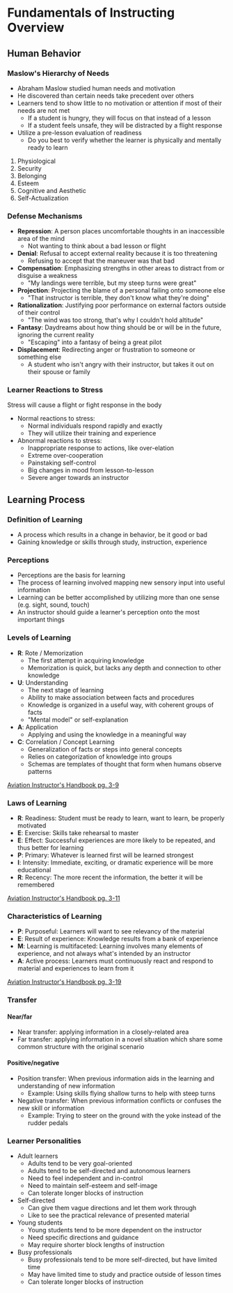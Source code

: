 # Fundamentals of Instructing Overview

## Human Behavior

### Maslow's Hierarchy of Needs

- Abraham Maslow studied human needs and motivation
- He discovered than certain needs take precedent over others
- Learners tend to show little to no motivation or attention if most of their needs are not met
  - If a student is hungry, they will focus on that instead of a lesson
  - If a student feels unsafe, they will be distracted by a flight response
- Utilize a pre-lesson evaluation of readiness
  - Do you best to verify whether the learner is physically and mentally ready to learn

1. Physiological
2. Security
3. Belonging
4. Esteem
5. Cognitive and Aesthetic
6. Self-Actualization

### Defense Mechanisms

- **Repression**: A person places uncomfortable thoughts in an inaccessible area of the mind
  - Not wanting to think about a bad lesson or flight
- **Denial**: Refusal to accept external reality because it is too threatening
  - Refusing to accept that the maneuver was that bad
- **Compensation**: Emphasizing strengths in other areas to distract from or disguise a weakness
  - "My landings were terrible, but my steep turns were great"
- **Projection**: Projecting the blame of a personal failing onto someone else
  - "That instructor is terrible, they don't know what they're doing"
- **Rationalization**: Justifying poor performance on external factors outside of their control
  - "The wind was too strong, that's why I couldn't hold altitude"
- **Fantasy**: Daydreams about how thing should be or will be in the future, ignoring the current reality
  - "Escaping" into a fantasy of being a great pilot
- **Displacement**: Redirecting anger or frustration to someone or something else
  - A student who isn't angry with their instructor, but takes it out on their spouse or family

### Learner Reactions to Stress

Stress will cause a flight or fight response in the body

- Normal reactions to stress:
  - Normal individuals respond rapidly and exactly
  - They will utilize their training and experience
- Abnormal reactions to stress:
  - Inappropriate response to actions, like over-elation
  - Extreme over-cooperation
  - Painstaking self-control
  - Big changes in mood from lesson-to-lesson
  - Severe anger towards an instructor

## Learning Process

### Definition of Learning

- A process which results in a change in behavior, be it good or bad
- Gaining knowledge or skills through study, instruction, experience

### Perceptions

- Perceptions are the basis for learning
- The process of learning involved mapping new sensory input into useful information
- Learning can be better accomplished by utilizing more than one sense (e.g. sight, sound, touch)
- An instructor should guide a learner's perception onto the most important things

### Levels of Learning

- **R**: Rote / Memorization
  - The first attempt in acquiring knowledge
  - Memorization is quick, but lacks any depth and connection to other knowledge
- **U**: Understanding
  - The next stage of learning
  - Ability to make association between facts and procedures
  - Knowledge is organized in a useful way, with coherent groups of facts
  - "Mental model" or self-explanation
- **A**: Application
  - Applying and using the knowledge in a meaningful way
- **C**: Correlation / Concept Learning
  - Generalization of facts or steps into general concepts
  - Relies on categorization of knowledge into groups
  - Schemas are templates of thought that form when humans observe patterns

[Aviation Instructor's Handbook pg. 3-9](/_references/AIH/3-9)

### Laws of Learning

- **R**: Readiness: Student must be ready to learn, want to learn, be properly motivated
- **E**: Exercise: Skills take rehearsal to master
- **E**: Effect: Successful experiences are more likely to be repeated, and thus better for learning
- **P**: Primary: Whatever is learned first will be learned strongest
- **I**: Intensity: Immediate, exciting, or dramatic experience will be more educational
- **R**: Recency: The more recent the information, the better it will be remembered

[Aviation Instructor's Handbook pg. 3-11](/_references/AIH/3-11)

### Characteristics of Learning

- **P**: Purposeful: Learners will want to see relevancy of the material
- **E**: Result of experience: Knowledge results from a bank of experience
- **M**: Learning is multifaceted: Learning involves many elements of experience, and not always what's intended by an instructor
- **A**: Active process: Learners must continuously react and respond to material and experiences to learn from it

[Aviation Instructor's Handbook pg. 3-19](/_references/AIH/3-19)

### Transfer

#### Near/far

- Near transfer: applying information in a closely-related area
- Far transfer: applying information in a novel situation which share some common structure with the original scenario

#### Positive/negative

- Position transfer: When previous information aids in the learning and understanding of new information
  - Example: Using skills flying shallow turns to help with steep turns
- Negative transfer: When previous information conflicts or confuses the new skill or information
  - Example: Trying to steer on the ground with the yoke instead of the rudder pedals

### Learner Personalities

- Adult learners
  - Adults tend to be very goal-oriented
  - Adults tend to be self-directed and autonomous learners
  - Need to feel independent and in-control
  - Need to maintain self-esteem and self-image
  - Can tolerate longer blocks of instruction
- Self-directed
  - Can give them vague directions and let them work through
  - Like to see the practical relevance of presented material
- Young students
  - Young students tend to be more dependent on the instructor
  - Need specific directions and guidance
  - May require shorter block lengths of instruction
- Busy professionals
  - Busy professionals tend to be more self-directed, but have limited time
  - May have limited time to study and practice outside of lesson times
  - Can tolerate longer blocks of instruction
